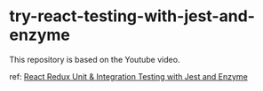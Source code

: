 # try-react-testing-with-jest-and-enzyme

This repository is based on the Youtube video.

ref: [React Redux Unit & Integration Testing with Jest and Enzyme](https://www.youtube.com/watch?v=EgJZv9Iyj-E&list=PL-Db3tEF6pB8Am-IhCRgyGSxTalkDpUV_)
